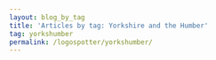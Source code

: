 ```yaml
---
layout: blog_by_tag
title: 'Articles by tag: Yorkshire and the Humber'
tag: yorkshumber
permalink: /logospotter/yorkshumber/
---
```

